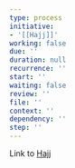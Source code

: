```yaml
---
type: process
initiative:
- '[[Hajj]]'
working: false
due: ''
duration: null
recurrence: ''
start: ''
waiting: false
review: ''
file: ''
context: ''
dependency: ''
step: ''
---
```


Link to [Hajj](Initiatives/worship/Hajj.md)